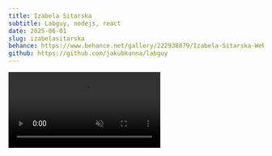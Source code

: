 ```yaml
---
title: Izabela Sitarska
subtitle: Labguy, nodejs, react
date: 2025-06-01
slug: izabelasitarska
behance: https://www.behance.net/gallery/222938879/Izabela-Sitarska-Website
github: https://github.com/jakubkanna/labguy
---
```


<video autoplay muted loop controls src="https://github.com/jakubkanna/portfolio/raw/refs/heads/main/public/is/izabelasitarska-showcase-2025-hd.mp4"></video>
